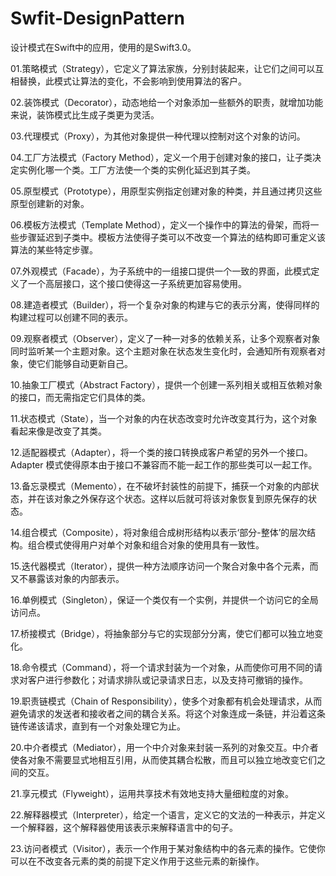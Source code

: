 # Swfit-DesignPattern
设计模式在Swift中的应用，使用的是Swift3.0。

01.策略模式（Strategy），它定义了算法家族，分别封装起来，让它们之间可以互相替换，此模式让算法的变化，不会影响到使用算法的客户。

02.装饰模式（Decorator），动态地给一个对象添加一些额外的职责，就增加功能来说，装饰模式比生成子类更为灵活。

03.代理模式（Proxy），为其他对象提供一种代理以控制对这个对象的访问。

04.工厂方法模式（Factory Method），定义一个用于创建对象的接口，让子类决定实例化哪一个类。工厂方法使一个类的实例化延迟到其子类。

05.原型模式（Prototype），用原型实例指定创建对象的种类，并且通过拷贝这些原型创建新的对象。

06.模板方法模式（Template Method），定义一个操作中的算法的骨架，而将一些步骤延迟到子类中。模板方法使得子类可以不改变一个算法的结构即可重定义该算法的某些特定步骤。

07.外观模式（Facade），为子系统中的一组接口提供一个一致的界面，此模式定义了一个高层接口，这个接口使得这一子系统更加容易使用。

08.建造者模式（Builder），将一个复杂对象的构建与它的表示分离，使得同样的构建过程可以创建不同的表示。

09.观察者模式（Observer），定义了一种一对多的依赖关系，让多个观察者对象同时监听某一个主题对象。这个主题对象在状态发生变化时，会通知所有观察者对象，使它们能够自动更新自己。

10.抽象工厂模式（Abstract Factory），提供一个创建一系列相关或相互依赖对象的接口，而无需指定它们具体的类。

11.状态模式（State），当一个对象的内在状态改变时允许改变其行为，这个对象看起来像是改变了其类。

12.适配器模式（Adapter），将一个类的接口转换成客户希望的另外一个接口。Adapter 模式使得原本由于接口不兼容而不能一起工作的那些类可以一起工作。

13.备忘录模式（Memento），在不破坏封装性的前提下，捕获一个对象的内部状态，并在该对象之外保存这个状态。这样以后就可将该对象恢复到原先保存的状态。

14.组合模式（Composite），将对象组合成树形结构以表示‘部分-整体’的层次结构。组合模式使得用户对单个对象和组合对象的使用具有一致性。

15.迭代器模式（Iterator），提供一种方法顺序访问一个聚合对象中各个元素，而又不暴露该对象的内部表示。

16.单例模式（Singleton），保证一个类仅有一个实例，并提供一个访问它的全局访问点。

17.桥接模式（Bridge），将抽象部分与它的实现部分分离，使它们都可以独立地变化。

18.命令模式（Command），将一个请求封装为一个对象，从而使你可用不同的请求对客户进行参数化；对请求排队或记录请求日志，以及支持可撤销的操作。

19.职责链模式（Chain of Responsibility），使多个对象都有机会处理请求，从而避免请求的发送者和接收者之间的耦合关系。将这个对象连成一条链，并沿着这条链传递该请求，直到有一个对象处理它为止。

20.中介者模式（Mediator），用一个中介对象来封装一系列的对象交互。中介者使各对象不需要显式地相互引用，从而使其耦合松散，而且可以独立地改变它们之间的交互。

21.享元模式（Flyweight），运用共享技术有效地支持大量细粒度的对象。

22.解释器模式（Interpreter），给定一个语言，定义它的文法的一种表示，并定义一个解释器，这个解释器使用该表示来解释语言中的句子。

23.访问者模式（Visitor），表示一个作用于某对象结构中的各元素的操作。它使你可以在不改变各元素的类的前提下定义作用于这些元素的新操作。
